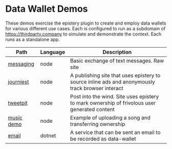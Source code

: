 # Data Wallet Demos

These demos exercise the epistery plugin to create and employ data wallets for various different use cases.
Each is configured to run as a subdomain of https://thirdparty.company to simulate and demonstrate the context.
Each runs as a standalone app.

| Path                                   | Language | Description                                                                                      
|----------------------------------------|----------|--------------------------------------------------------------------------------------------------|
| [messaging](https://messaging.thirdparty.company)   | node     | Basic exchange of text messages. Raw site                                                                 |
| [journiest](https://journiest.thirdparty.company)   | node     | A publishing site that uses epistery to source inline ads and anonymously track browser interact |
| [tweetpit](https://tweetpit.com)    | node     | Post into the wind. Site uses epistery to mark ownership of frivolous user generated content |
| [music demo](https://music.thirdparty.company)       | node     | Example of uploading a song and transferring ownership                                           |
| [email](https://email.thirdparty.company)       | dotnet   | A service that can be sent an email to be recorded as data-wallet                                |


